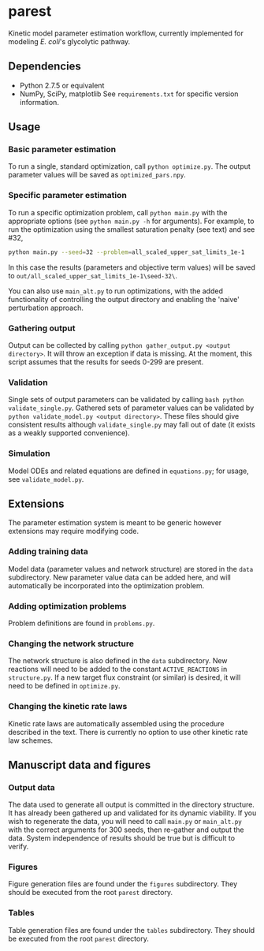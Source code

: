 # parest

Kinetic model parameter estimation workflow, currently implemented for modeling *E. coli*'s glycolytic pathway.

## Dependencies
- Python 2.7.5 or equivalent
- NumPy, SciPy, matplotlib
See `requirements.txt` for specific version information.

## Usage

### Basic parameter estimation
To run a single, standard optimization, call `python optimize.py`.  The output parameter values will be saved as `optimized_pars.npy`.

### Specific parameter estimation
To run a specific optimization problem, call `python main.py` with the appropriate options (see `python main.py -h` for arguments).  For example, to run the optimization using the smallest saturation penalty (see text) and see #32,

```bash
python main.py --seed=32 --problem=all_scaled_upper_sat_limits_1e-1
```

In this case the results (parameters and objective term values) will be saved to `out/all_scaled_upper_sat_limits_1e-1\seed-32\`.

You can also use `main_alt.py` to run optimizations, with the added functionality of controlling the output directory and enabling the 'naive' perturbation approach.

### Gathering output

Output can be collected by calling `python gather_output.py <output directory>`.  It will throw an exception if data is missing.  At the moment, this script assumes that the results for seeds 0-299 are present.

### Validation

Single sets of output parameters can be validated by calling `bash python validate_single.py`.  Gathered sets of parameter values can be validated by `python validate_model.py <output directory>`.  These files should give consistent results although `validate_single.py` may fall out of date (it exists as a weakly supported convenience).

### Simulation

Model ODEs and related equations are defined in `equations.py`; for usage, see `validate_model.py`.

## Extensions

The parameter estimation system is meant to be generic however extensions may require modifying code.

### Adding training data

Model data (parameter values and network structure) are stored in the `data` subdirectory.  New parameter value data can be added here, and will automatically be incorporated into the optimization problem.

### Adding optimization problems

Problem definitions are found in `problems.py`.

### Changing the network structure

The network structure is also defined in the `data` subdirectory.  New reactions will need to be added to the constant `ACTIVE_REACTIONS` in `structure.py`.  If a new target flux constraint (or similar) is desired, it will need to be defined in `optimize.py`.

### Changing the kinetic rate laws

Kinetic rate laws are automatically assembled using the procedure described in the text.  There is currently no option to use other kinetic rate law schemes.

## Manuscript data and figures

### Output data

The data used to generate all output is committed in the directory structure.  It has already been gathered up and validated for its dynamic viability.  If you wish to regenerate the data, you will need to call `main.py` or `main_alt.py` with the correct arguments for 300 seeds, then re-gather and output the data.  System independence of results should be true but is difficult to verify.

### Figures

Figure generation files are found under the `figures` subdirectory.  They should be executed from the root `parest` directory.

### Tables

Table generation files are found under the `tables` subdirectory.  They should be executed from the root `parest` directory.
